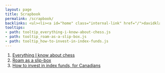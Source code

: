 ```yaml
---
layout: page
title: Scrapbook
permalink: /scrapbook/
backlinks: <ul><li><a id="home" class="internal-link" href="/">davidklaing.com</a></li></ul>
tooltips: 
- path: tooltip_everything-i-know-about-chess.js
- path: tooltip_roam-as-a-slip-box.js
- path: tooltip_how-to-invest-in-index-funds.js
---
```


1. <a id="everything-i-know-about-chess" class="internal-link" href="/everything-i-know-about-chess/">Everything I know about chess</a>
2. <a id="roam-as-a-slip-box" class="internal-link" href="/roam-as-a-slip-box/">Roam as a slip-box</a>
3. <a id="how-to-invest-in-index-funds" class="internal-link" href="/how-to-invest-in-index-funds/">How to invest in index funds, for Canadians</a>